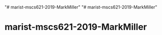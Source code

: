 "# marist-mscs621-2019-MarkMiller" 
"# marist-mscs621-2019-MarkMiller" 
# marist-mscs621-2019-MarkMiller

